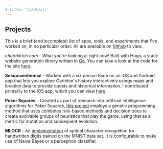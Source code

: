 ```yaml
---
# title: "fjkdslaj;"
---
```


## Projects

This is a brief (and incomplete) list of apps, tools, and experiments that
I've worked on, in no particular order. All are available on [Github]("https://github.com/chetaldrich") to view.

*chetaldrich.com* - What you're looking at right now! Built with Hugo, a static website generation library written in [Go](https://golang.org/). You can take a look at the code for the site [here](https://github.com/chetaldrich/chetaldrich.github.io).

<p>
    <b>Sesquicentennial</b> - Worked with a six person team on an iOS and Android app that lets you explore Carleton's
    history
    interactively usings maps and location data to provide quests and historical information. I contributed primarily to
    the iOS app,
    which you can view <a href="https://github.com/carleton/sesquicentennial-app-ios">here</a>.
</p>

<p>
    <b>Poker Squares</b> - Created as part of research into artificial intelligence algorithms for Poker Squares,
    <a href="https://github.com/chetaldrich/pokersquares">this project</a> employs a genetic programming method that
    uses combines rule-based methods and decision trees to create evolvable
    groups of heuristics that play the game, using that as a metric for mutation and subsequent evolution.
</p>

<p>
    <b>MLOCR</b> - An <a href="https://github.com/chetaldrich/mlocr">implementation</a> of optical character recognition
    for handwritten digits trained on the <a href="http://yann.lecun.com/exdb/mnist/">MNIST</a> data set. It is
    configurable
    to make use of Naive Bayes or a perceptron classifier.
</p>
